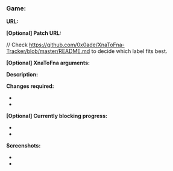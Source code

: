 ### Game: 

**URL:** 

**[Optional] Patch URL:** 

// Check https://github.com/0x0ade/XnaToFna-Tracker/blob/master/README.md to decide which label fits best.

**[Optional] XnaToFna arguments:** ` `

**Description:** 

**Changes required:**

* 
* 

**[Optional] Currently blocking progress:**

* 
* 

**Screenshots:**

* 
* 

